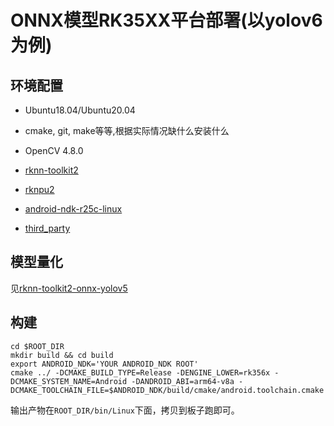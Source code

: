 # ONNX模型RK35XX平台部署(以yolov6为例)


## 环境配置

- Ubuntu18.04/Ubuntu20.04

- cmake, git, make等等,根据实际情况缺什么安装什么

- OpenCV 4.8.0

- [rknn-toolkit2](https://github.com/rockchip-linux/rknn-toolkit2)

- [rknpu2](https://github.com/rockchip-linux/rknpu2)

- [android-ndk-r25c-linux](https://dl.google.com/android/repository/android-ndk-r25c-linux.zip)

- [third_party](https://gitlab.malong.com/lizhaoliang/third_party)

## 模型量化

见[rknn-toolkit2-onnx-yolov5](https://github.com/rockchip-linux/rknn-toolkit2/tree/master/examples/onnx/yolov5)

## 构建

```shell
cd $ROOT_DIR
mkdir build && cd build
export ANDROID_NDK='YOUR ANDROID_NDK ROOT'
cmake ../ -DCMAKE_BUILD_TYPE=Release -DENGINE_LOWER=rk356x -DCMAKE_SYSTEM_NAME=Android -DANDROID_ABI=arm64-v8a -DCMAKE_TOOLCHAIN_FILE=$ANDROID_NDK/build/cmake/android.toolchain.cmake
```
输出产物在`ROOT_DIR/bin/Linux`下面，拷贝到板子跑即可。
